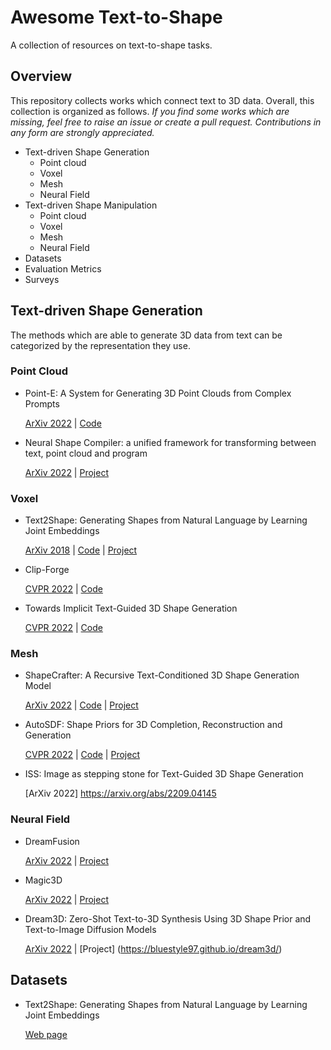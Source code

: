 # Awesome Text-to-Shape
A collection of resources on text-to-shape tasks.

## Overview
This repository collects works which connect text to 3D data. Overall, this collection is organized as follows. _If you find some works which are missing, feel free to raise an issue or create a pull request. Contributions in any form are strongly appreciated._
* Text-driven Shape Generation
  * Point cloud
  * Voxel
  * Mesh
  * Neural Field
* Text-driven Shape Manipulation
  * Point cloud
  * Voxel
  * Mesh
  * Neural Field
* Datasets
* Evaluation Metrics
* Surveys 

## Text-driven Shape Generation
The methods which are able to generate 3D data from text can be categorized by the representation they use.

### Point Cloud
* Point-E: A System for Generating 3D Point Clouds from Complex Prompts
  
  [ArXiv 2022](https://arxiv.org/abs/2212.08751) | [Code](https://github.com/openai/point-e)

* Neural Shape Compiler: a unified framework for transforming between text, point cloud and program

  [ArXiv 2022](https://arxiv.org/abs/2212.12952) | [Project](https://tiangeluo.github.io/projectpages/shapecompiler.html)

### Voxel
* Text2Shape: Generating Shapes from Natural Language by Learning Joint Embeddings
  
  [ArXiv 2018](https://arxiv.org/abs/1803.08495) | [Code](https://github.com/kchen92/text2shape/) | [Project](http://text2shape.stanford.edu/)

* Clip-Forge

  [CVPR 2022](https://arxiv.org/abs/2110.02624) | [Code](https://github.com/AutodeskAILab/Clip-Forge)
  
* Towards Implicit Text-Guided 3D Shape Generation
  
  [CVPR 2022](https://arxiv.org/abs/2203.14622) | [Code](https://github.com/liuzhengzhe/Towards-Implicit-Text-Guided-Shape-Generation)

### Mesh
* ShapeCrafter: A Recursive Text-Conditioned 3D Shape Generation Model

  [ArXiv 2022](https://arxiv.org/abs/2207.09446) | [Code](https://github.com/FreddieRao/ShapeCrafter) | [Project](https://ivl.cs.brown.edu/#/projects/shapecrafter)

* AutoSDF: Shape Priors for 3D Completion, Reconstruction and Generation

  [CVPR 2022](https://arxiv.org/abs/2203.09516) | [Code](https://github.com/yccyenchicheng/AutoSDF/) | [Project](https://yccyenchicheng.github.io/AutoSDF/) 

* ISS: Image as stepping stone for Text-Guided 3D Shape Generation

  [ArXiv 2022] https://arxiv.org/abs/2209.04145 

### Neural Field
* DreamFusion

  [ArXiv 2022](https://arxiv.org/abs/2209.14988) | [Project](https://dreamfusion3d.github.io/)

* Magic3D

  [ArXiv 2022](https://arxiv.org/abs/2211.10440) | [Project](https://deepimagination.cc/Magic3D/)

* Dream3D: Zero-Shot Text-to-3D Synthesis Using 3D Shape Prior and Text-to-Image Diffusion Models

  [ArXiv 2022](https://arxiv.org/abs/2212.14704) | [Project] (https://bluestyle97.github.io/dream3d/)


## Datasets
* Text2Shape: Generating Shapes from Natural Language by Learning Joint Embeddings
  
  [Web page](http://text2shape.stanford.edu/)
